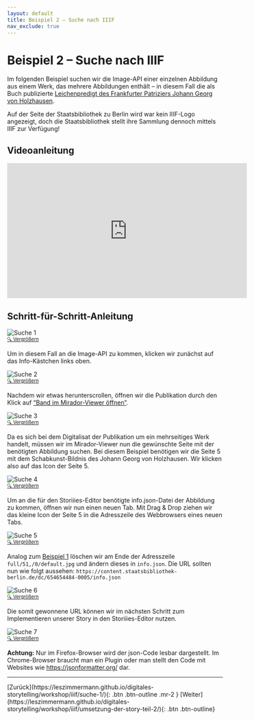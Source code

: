 ```yaml
---
layout: default
title: Beispiel 2 – Suche nach IIIF
nav_exclude: true
---
```

# Beispiel 2 – Suche nach IIIF
Im folgenden Beispiel suchen wir die Image-API einer einzelnen Abbildung aus einem Werk, das mehrere Abbildungen enthält – in diesem Fall die als Buch publizierte [Leichenpredigt des Frankfurter Patriziers Johann Georg von Holzhausen](https://digital.staatsbibliothek-berlin.de/werkansicht/?PPN=PPN654654484).

Auf der Seite der Staatsbibliothek zu Berlin wird war kein IIIF-Logo angezeigt, doch die Staatsbibliothek stellt ihre Sammlung dennoch mittels IIIF zur Verfügung!

## Videoanleitung
<iframe width="560" height="315" src="https://www.youtube-nocookie.com/embed/GXIWdzuAioA" frameborder="0" allow="accelerometer; autoplay; clipboard-write; encrypted-media; gyroscope; picture-in-picture" allowfullscreen></iframe>

## Schritt-für-Schritt-Anleitung

![Suche 1](https://leszimmermann.github.io/digitales-storytelling/img/suche/suche-01.jpg)
<p style="font-size: 0.8em;margin-top:-15px;"><a href="https://leszimmermann.github.io/digitales-storytelling/img/suche/suche-01.jpg" target="_blank" rel="noopener noreferrer">&#128269; Vergrößern</a></p>

Um in diesem Fall an die Image-API zu kommen, klicken wir zunächst auf das Info-Kästchen links oben.

![Suche 2](https://leszimmermann.github.io/digitales-storytelling/img/suche/suche-02.jpg)
<p style="font-size: 0.8em;margin-top:-15px;"><a href="https://leszimmermann.github.io/digitales-storytelling/img/suche/suche-02.jpg" target="_blank" rel="noopener noreferrer">&#128269; Vergrößern</a></p>

Nachdem wir etwas herunterscrollen, öffnen wir die Publikation durch den Klick auf [“Band im Mirador-Viewer öffnen”](https://mirador.staatsbibliothek-berlin.de/?manifest=https://content.staatsbibliothek-berlin.de/dc/654654484/manifest).

![Suche 3](https://leszimmermann.github.io/digitales-storytelling/img/suche/suche-03.jpg)
<p style="font-size: 0.8em;margin-top:-15px;"><a href="https://leszimmermann.github.io/digitales-storytelling/img/suche/suche-03.jpg" target="_blank" rel="noopener noreferrer">&#128269; Vergrößern</a></p>

Da es sich bei dem Digitalisat der Publikation um ein mehrseitiges Werk handelt, müssen wir im Mirador-Viewer nun die gewünschte Seite mit der benötigten Abbildung suchen. Bei diesem Beispiel benötigen wir die Seite 5 mit dem Schabkunst-Bildnis des Johann Georg von Holzhausen. Wir klicken also auf das Icon der Seite 5.

![Suche 4](https://leszimmermann.github.io/digitales-storytelling/img/suche/suche-04.jpg)
<p style="font-size: 0.8em;margin-top:-15px;"><a href="https://leszimmermann.github.io/digitales-storytelling/img/suche/suche-04.jpg" target="_blank" rel="noopener noreferrer">&#128269; Vergrößern</a></p>

Um an die für den Storiiies-Editor benötigte info.json-Datei der Abbildung zu kommen, öffnen wir nun einen neuen Tab. Mit Drag & Drop ziehen wir das kleine Icon der Seite 5 in die Adresszeile des Webbrowsers eines neuen Tabs.

![Suche 5](https://leszimmermann.github.io/digitales-storytelling/img/suche/suche-05.jpg)
<p style="font-size: 0.8em;margin-top:-15px;"><a href="https://leszimmermann.github.io/digitales-storytelling/img/suche/suche-05.jpg" target="_blank" rel="noopener noreferrer">&#128269; Vergrößern</a></p>

Analog zum [Beispiel 1](https://leszimmermann.github.io/digitales-storytelling/workshop/iiif/suche-1/) löschen wir am Ende der Adresszeile ```full/51,/0/default.jpg``` und  ändern dieses in ```info.json```. Die URL sollten nun wie folgt aussehen: ```https://content.staatsbibliothek-berlin.de/dc/654654484-0005/info.json```

![Suche 6](https://leszimmermann.github.io/digitales-storytelling/img/suche/suche-06.jpg)
<p style="font-size: 0.8em;margin-top:-15px;"><a href="https://leszimmermann.github.io/digitales-storytelling/img/suche/suche-06.jpg" target="_blank" rel="noopener noreferrer">&#128269; Vergrößern</a></p>

Die somit gewonnene URL können wir im nächsten Schritt zum Implementieren unserer Story in den Storiiies-Editor nutzen.

![Suche 7](https://leszimmermann.github.io/digitales-storytelling/img/suche/suche-07.jpg)
<p style="font-size: 0.8em;margin-top:-15px;"><a href="https://leszimmermann.github.io/digitales-storytelling/img/suche/suche-07.jpg" target="_blank" rel="noopener noreferrer">&#128269; Vergrößern</a></p>

__Achtung:__ Nur im Firefox-Browser wird der json-Code lesbar dargestellt. Im Chrome-Browser braucht man ein Plugin oder man stellt den Code mit Websites wie https://jsonformatter.org/ dar.

---

<span class="fs-8">
[Zurück](https://leszimmermann.github.io/digitales-storytelling/workshop/iiif/suche-1/){: .btn .btn-outline .mr-2 } 
</span>
<span class="fs-8">
[Weiter](https://leszimmermann.github.io/digitales-storytelling/workshop/iiif/umsetzung-der-story-teil-2/){: .btn .btn-outline}
</span>